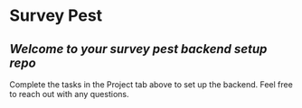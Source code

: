 # Survey Pest

*Welcome to your survey pest backend setup repo*
-----
Complete the tasks in the Project tab above to set up the backend.
Feel free to reach out with any questions.
